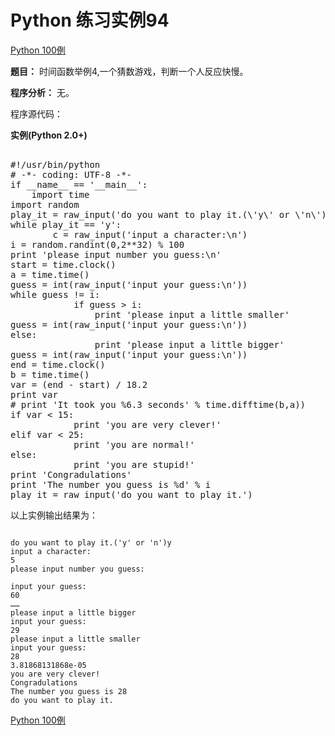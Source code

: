 Python 练习实例94
=============

 [Python 100例](python-100-examples.md)


 **题目：** 时间函数举例4,一个猜数游戏，判断一个人反应快慢。

 **程序分析：** 无。

 程序源代码：

  **实例(Python 2.0+)**

 <pre>

#!/usr/bin/python
# -*- coding: UTF-8 -*-
if __name__ == '__main__':
    import time
import random
play_it = raw_input('do you want to play it.(\'y\' or \'n\')')
while play_it == 'y':
        c = raw_input('input a character:\n')
i = random.randint(0,2**32) % 100
print 'please input number you guess:\n'
start = time.clock()
a = time.time()
guess = int(raw_input('input your guess:\n'))
while guess != i:
            if guess > i:
                print 'please input a little smaller'
guess = int(raw_input('input your guess:\n'))
else:
                print 'please input a little bigger'
guess = int(raw_input('input your guess:\n'))
end = time.clock()
b = time.time()
var = (end - start) / 18.2
print var
# print 'It took you %6.3 seconds' % time.difftime(b,a))
if var < 15:
            print 'you are very clever!'
elif var < 25:
            print 'you are normal!'
else:
            print 'you are stupid!'
print 'Congradulations'
print 'The number you guess is %d' % i
play_it = raw_input('do you want to play it.')
</pre>

  以上实例输出结果为：


```

do you want to play it.('y' or 'n')y
input a character:
5
please input number you guess:

input your guess:
60
……
please input a little bigger
input your guess:
29
please input a little smaller
input your guess:
28
3.81868131868e-05
you are very clever!
Congradulations
The number you guess is 28
do you want to play it.

```

 [Python 100例](python-100-examples.md)

